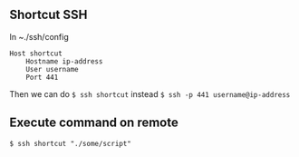 ## Shortcut SSH

In ~./ssh/config

```shell
Host shortcut
    Hostname ip-address
    User username
    Port 441
```
Then we can do
`$ ssh shortcut` instead `$ ssh -p 441 username@ip-address`

## Execute command on remote
`$ ssh shortcut "./some/script"`
